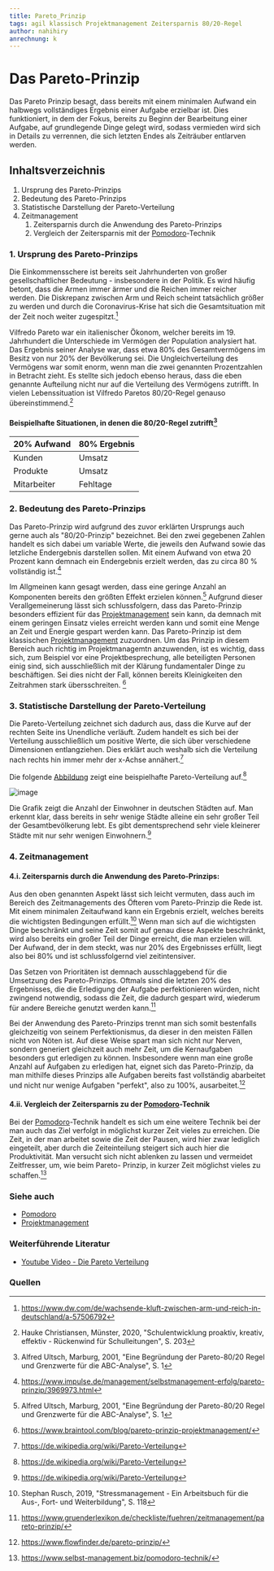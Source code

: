 ```yaml
---
title: Pareto_Prinzip
tags: agil klassisch Projektmanagement Zeitersparnis 80/20-Regel
author: nahihiry
anrechnung: k 
---
```


# Das Pareto-Prinzip

Das Pareto Prinzip besagt, dass bereits mit einem minimalen Aufwand ein halbwegs vollständiges Ergebnis einer Aufgabe erzielbar ist. Dies funktioniert, in dem der Fokus, bereits zu Beginn der Bearbeitung einer Aufgabe, auf grundlegende Dinge gelegt wird, sodass vermieden wird sich in Details zu verrennen, die sich letzten Endes als Zeiträuber entlarven werden.


## Inhaltsverzeichnis
1. Ursprung des Pareto-Prinzips 
2. Bedeutung des Pareto-Prinzips
3. Statistische Darstellung der Pareto-Verteilung
4. Zeitmanagement
   1. Zeitersparnis durch die Anwendung des Pareto-Prinzips
   2. Vergleich der Zeitersparnis mit der [Pomodoro](https://github.com/ManagingProjectsSuccessfully/ManagingProjectsSuccessfully.github.io/blob/main/kb/Pomodoro.md)-Technik


### 1. Ursprung des Pareto-Prinzips

Die Einkommensschere ist bereits seit Jahrhunderten von großer gesellschaftlicher Bedeutung - insbesondere in der Politik. Es wird häufig betont, dass die Armen immer ärmer und die Reichen immer reicher werden. Die Diskrepanz zwischen Arm und Reich scheint tatsächlich größer zu werden und durch die Coronavirus-Krise hat sich die Gesamtsituation mit der Zeit noch weiter zugespitzt.[^1]

Vilfredo Pareto war ein italienischer Ökonom, welcher bereits im 19. Jahrhundert die Unterschiede im Vermögen der Population analysiert hat. Das Ergebnis seiner Analyse war, dass etwa 80% des Gesamtvermögens im Besitz von nur 20% der Bevölkerung sei. Die Ungleichverteilung des Vermögens war somit enorm, wenn man die zwei genannten Prozentzahlen in Betracht zieht. 
Es stellte sich jedoch ebenso heraus, dass die eben genannte Aufteilung nicht nur auf die Verteilung des Vermögens zutrifft. In vielen Lebenssituation ist Vilfredo Paretos 80/20-Regel genauso übereinstimmend.[^2] 

#### Beispielhafte Situationen, in denen die 80/20-Regel zutrifft[^3]

| 20% Aufwand   | 80% Ergebnis  | 
| ------------- | ------------- |
|  Kunden       |   Umsatz      |
|  Produkte     |   Umsatz      |
|  Mitarbeiter  |   Fehltage    |


### 2. Bedeutung des Pareto-Prinzips

Das Pareto-Prinzip wird aufgrund des zuvor erklärten Ursprungs auch gerne auch als "80/20-Prinzip" bezeichnet. Bei den zwei gegebenen Zahlen handelt es sich dabei um variable Werte, die jeweils den Aufwand sowie das letzliche Endergebnis darstellen sollen. Mit einem Aufwand von etwa 20 Prozent kann demnach ein Endergebnis erzielt werden, das zu circa 80 % vollständig ist.[^4]

Im Allgmeinen kann gesagt werden, dass eine geringe Anzahl an Komponenten bereits den größten Effekt erzielen können.[^3] Aufgrund dieser Verallgemeinerung lässt sich schlussfolgern, dass das Pareto-Prinzip besonders effizient für das [Projektmanagement](https://github.com/ManagingProjectsSuccessfully/ManagingProjectsSuccessfully.github.io/blob/main/kb/Pomodoro.md) sein kann, da demnach mit einem geringen Einsatz vieles erreicht werden kann und somit eine Menge an Zeit und Energie gespart werden kann. Das Pareto-Prinzip ist dem klassischen [Projektmanagement](https://github.com/ManagingProjectsSuccessfully/ManagingProjectsSuccessfully.github.io/blob/main/kb/Pomodoro.md) zuzuordnen. Um das Prinzip in diesem Bereich auch richtig im Projektmanagemtn anzuwenden, ist es wichtig, dass sich, zum Beispiel vor eine Projektbesprechung, alle beteiligten Personen einig sind, sich ausschließlich mit der Klärung fundamentaler Dinge zu beschäftigen. Sei dies nicht der Fall, können bereits Kleinigkeiten den Zeitrahmen stark übersschreiten. [^5]


### 3. Statistische Darstellung der Pareto-Verteilung

Die Pareto-Verteilung zeichnet sich dadurch aus, dass die Kurve auf der rechten Seite ins Unendliche verläuft. Zudem handelt es sich bei der Verteilung ausschließlich um positive Werte, die sich über verschiedene Dimensionen entlangziehen. Dies erklärt auch weshalb sich die Verteilung nach rechts hin immer mehr der x-Achse annähert.[^6]

Die folgende [Abbildung](https://de.wikipedia.org/wiki/Pareto-Verteilung) zeigt eine beispielhafte Pareto-Verteilung auf.[^6]

![image](https://github.com/nahihiry/ManagingProjectsSuccessfully.github.io/blob/main/kb/Pareto_Prinzip/Bildschirmfoto%202021-12-19%20um%2023.47.03.png)

Die Grafik zeigt die Anzahl der Einwohner in deutschen Städten auf. Man erkennt klar, dass bereits in sehr wenige Städte alleine ein sehr großer Teil der Gesamtbevölkerung lebt. Es gibt dementsprechend sehr viele kleinerer Städte mit nur sehr wenigen Einwohnern.[^6]


### 4. Zeitmanagement 
#### 4.i. Zeitersparnis durch die Anwendung des Pareto-Prinzips:

Aus den oben genannten Aspekt lässt sich leicht vermuten, dass auch im Bereich des Zeitmanagements des Öfteren vom Pareto-Prinzip die Rede ist. Mit einem minimalen Zeitaufwand kann ein Ergebnis erzielt, welches bereits die wichtigsten Bedingungen erfüllt.[^7]
Wenn man sich auf die wichtigsten Dinge beschränkt und seine Zeit somit auf genau diese Aspekte beschränkt, wird also bereits ein großer Teil der Dinge erreicht, die man erzielen will. Der Aufwand, der in dem steckt, was nur 20% des Ergebnisses erfüllt, liegt also bei 80% und ist schlussfolgernd viel zeitintensiver. 

Das Setzen von Prioritäten ist demnach ausschlaggebend für die Umsetzung des Pareto-Prinzips. Oftmals sind die letzten 20% des Ergebnisses, die die Erledigung der Aufgabe perfektionieren würden, nicht zwingend notwendig, sodass die Zeit, die dadurch gespart wird, wiederum für andere Bereiche genutzt werden kann.[^8]

Bei der Anwendung des Pareto-Prinzips trennt man sich somit bestenfalls gleichzeitig von seinem Perfektionismus, da dieser in den meisten Fällen nicht von Nöten ist. Auf diese Weise spart man sich nicht nur Nerven, sondern generiert gleichzeit auch mehr Zeit, um die Kernaufgaben besonders gut erledigen zu können. Insbesondere wenn man eine große Anzahl auf Aufgaben zu erledigen hat, eignet sich das Pareto-Prinzip, da man mithilfe dieses Prinzips alle Aufgaben bereits fast vollständig abarbeitet und nicht nur wenige Aufgaben "perfekt", also zu 100%, ausarbeitet.[^9]


#### 4.ii. Vergleich der Zeitersparnis zu der [Pomodoro](https://github.com/ManagingProjectsSuccessfully/ManagingProjectsSuccessfully.github.io/blob/main/kb/Pomodoro.md)-Technik

Bei der [Pomodoro](https://github.com/ManagingProjectsSuccessfully/ManagingProjectsSuccessfully.github.io/blob/main/kb/Pomodoro.md)-Technik handelt es sich um eine weitere Technik bei der man auch das Ziel verfolgt in möglichst kurzer Zeit vieles zu erreichen. Die Zeit, in der man arbeitet sowie die Zeit der Pausen, wird hier zwar lediglich eingeteilt, aber durch die Zeiteinteilung steigert sich auch hier die Produktivität. Man versucht sich nicht ablenken zu lassen und vermeidet Zeitfresser, um, wie beim Pareto- Prinzip, in kurzer Zeit möglichst vieles zu schaffen.[^10]


### Siehe auch

* [Pomodoro](https://github.com/ManagingProjectsSuccessfully/ManagingProjectsSuccessfully.github.io/blob/main/kb/Pomodoro.md)
* [Projektmanagement](https://github.com/ManagingProjectsSuccessfully/ManagingProjectsSuccessfully.github.io/blob/main/kb/Pomodoro.md)


### Weiterführende Literatur

*  [Youtube Video - Die Pareto Verteilung](https://www.youtube.com/watch?v=TcEWRykSgwE&t=22s)


### Quellen
[^1]: https://www.dw.com/de/wachsende-kluft-zwischen-arm-und-reich-in-deutschland/a-57506792
[^2]: Hauke Christiansen, Münster, 2020, "Schulentwicklung proaktiv, kreativ, effektiv - Rückenwind für Schulleitungen", S. 203
[^3]: Alfred Ultsch, Marburg, 2001, "Eine Begründung der Pareto-80/20 Regel und Grenzwerte für die ABC-Analyse", S. 1
[^4]: https://www.impulse.de/management/selbstmanagement-erfolg/pareto-prinzip/3969973.html
[^5]: https://www.braintool.com/blog/pareto-prinzip-projektmanagement/
[^6]: https://de.wikipedia.org/wiki/Pareto-Verteilung
[^7]: Stephan Rusch, 2019, "Stressmanagement - Ein Arbeitsbuch für die Aus-, Fort- und Weiterbildung", S. 118
[^8]: https://www.gruenderlexikon.de/checkliste/fuehren/zeitmanagement/pareto-prinzip/
[^9]: https://www.flowfinder.de/pareto-prinzip/
[^10]: https://www.selbst-management.biz/pomodoro-technik/
